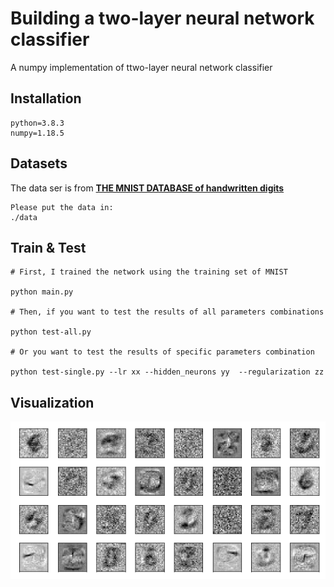 # Building a two-layer neural network classifier

A numpy implementation of ttwo-layer neural network classifier

## Installation

```
python=3.8.3
numpy=1.18.5
```

## Datasets

The data ser is from [**THE MNIST DATABASE of handwritten digits**](<http://yann.lecun.com/exdb/mnist/>)

```
Please put the data in:
./data
```



## Train & Test

```
# First, I trained the network using the training set of MNIST

python main.py

# Then, if you want to test the results of all parameters combinations

python test-all.py

# Or you want to test the results of specific parameters combination

python test-single.py --lr xx --hidden_neurons yy  --regularization zz

```

## Visualization

![](weight_0_visual.png)
